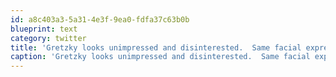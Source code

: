 ```yaml
---
id: a8c403a3-5a31-4e3f-9ea0-fdfa37c63b0b
blueprint: text
category: twitter
title: 'Gretzky looks unimpressed and disinterested.  Same facial expression from the endorsements he did years ago'
caption: 'Gretzky looks unimpressed and disinterested.  Same facial expression from the endorsements he did years ago'
---
```

